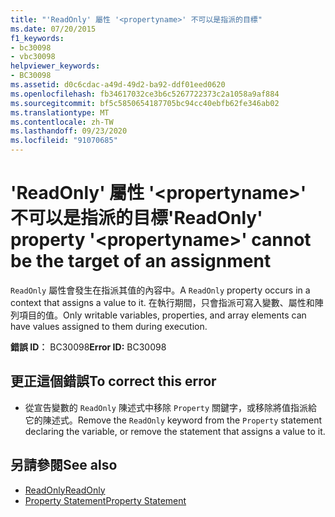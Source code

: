 ```yaml
---
title: "'ReadOnly' 屬性 '<propertyname>' 不可以是指派的目標"
ms.date: 07/20/2015
f1_keywords:
- bc30098
- vbc30098
helpviewer_keywords:
- BC30098
ms.assetid: d0c6cdac-a49d-49d2-ba92-ddf01eed0620
ms.openlocfilehash: fb34617032ce3b6c5267722373c2a1058a9af884
ms.sourcegitcommit: bf5c5850654187705bc94cc40ebfb62fe346ab02
ms.translationtype: MT
ms.contentlocale: zh-TW
ms.lasthandoff: 09/23/2020
ms.locfileid: "91070685"
---
```

# <a name="readonly-property-propertyname-cannot-be-the-target-of-an-assignment"></a><span data-ttu-id="947df-102">'ReadOnly' 屬性 '\<propertyname>' 不可以是指派的目標</span><span class="sxs-lookup"><span data-stu-id="947df-102">'ReadOnly' property '\<propertyname>' cannot be the target of an assignment</span></span>

<span data-ttu-id="947df-103">`ReadOnly` 屬性會發生在指派其值的內容中。</span><span class="sxs-lookup"><span data-stu-id="947df-103">A `ReadOnly` property occurs in a context that assigns a value to it.</span></span> <span data-ttu-id="947df-104">在執行期間，只會指派可寫入變數、屬性和陣列項目的值。</span><span class="sxs-lookup"><span data-stu-id="947df-104">Only writable variables, properties, and array elements can have values assigned to them during execution.</span></span>  
  
 <span data-ttu-id="947df-105">**錯誤 ID︰** BC30098</span><span class="sxs-lookup"><span data-stu-id="947df-105">**Error ID:** BC30098</span></span>  
  
## <a name="to-correct-this-error"></a><span data-ttu-id="947df-106">更正這個錯誤</span><span class="sxs-lookup"><span data-stu-id="947df-106">To correct this error</span></span>  
  
- <span data-ttu-id="947df-107">從宣告變數的 `ReadOnly` 陳述式中移除 `Property` 關鍵字，或移除將值指派給它的陳述式。</span><span class="sxs-lookup"><span data-stu-id="947df-107">Remove the `ReadOnly` keyword from the `Property` statement declaring the variable, or remove the statement that assigns a value to it.</span></span>  
  
## <a name="see-also"></a><span data-ttu-id="947df-108">另請參閱</span><span class="sxs-lookup"><span data-stu-id="947df-108">See also</span></span>

- [<span data-ttu-id="947df-109">ReadOnly</span><span class="sxs-lookup"><span data-stu-id="947df-109">ReadOnly</span></span>](../language-reference/modifiers/readonly.md)
- [<span data-ttu-id="947df-110">Property Statement</span><span class="sxs-lookup"><span data-stu-id="947df-110">Property Statement</span></span>](../language-reference/statements/property-statement.md)
